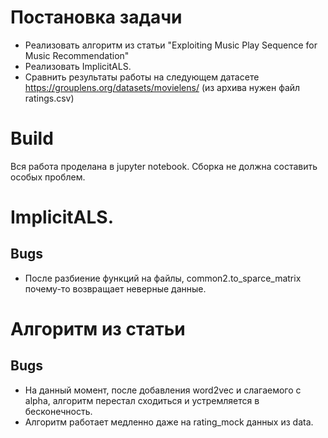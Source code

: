 # Постановка задачи
- Реализовать алгоритм из статьи "Exploiting Music Play Sequence for Music Recommendation"
- Реализовать ImplicitALS. 
- Сравнить результаты работы на следующем датасете https://grouplens.org/datasets/movielens/ (из архива нужен файл ratings.csv)
# Build
Вся работа проделана в jupyter notebook. Сборка не должна составить особых проблем.
# ImplicitALS.
## Bugs
- После разбиение функций на файлы, common2.to_sparce_matrix почему-то возвращает неверные данные. 
# Алгоритм из статьи
## Bugs
- На данный момент, после добавления word2vec и слагаемого с alpha, алгоритм перестал сходиться и устремляется в бесконечность.
- Алгоритм работает медленно даже на rating_mock данных из data. 
